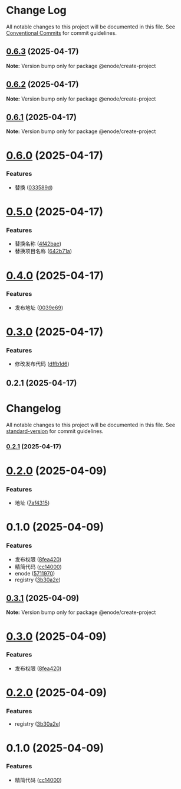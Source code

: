 # Change Log

All notable changes to this project will be documented in this file.
See [Conventional Commits](https://conventionalcommits.org) for commit guidelines.

## [0.6.3](https://github.com/Yicoding/create-project/compare/@enode/create-project@0.6.2...@enode/create-project@0.6.3) (2025-04-17)

**Note:** Version bump only for package @enode/create-project

## [0.6.2](https://github.com/Yicoding/create-project/compare/@enode/create-project@0.6.1...@enode/create-project@0.6.2) (2025-04-17)

**Note:** Version bump only for package @enode/create-project

## [0.6.1](https://github.com/Yicoding/create-project/compare/@enode/create-project@0.6.0...@enode/create-project@0.6.1) (2025-04-17)

**Note:** Version bump only for package @enode/create-project

# [0.6.0](https://github.com/Yicoding/create-project/compare/@enode/create-project@0.5.0...@enode/create-project@0.6.0) (2025-04-17)

### Features

- 替换 ([033589d](https://github.com/Yicoding/create-project/commit/033589d54d84f74d4e0946f54493418d95495d10))

# [0.5.0](https://github.com/Yicoding/create-project/compare/@enode/create-project@0.4.0...@enode/create-project@0.5.0) (2025-04-17)

### Features

- 替换名称 ([4f42bae](https://github.com/Yicoding/create-project/commit/4f42bae0ae80ac3fff9ec19c8457d39d63afa25b))
- 替换项目名称 ([642b71a](https://github.com/Yicoding/create-project/commit/642b71a9900d867642940e0cc00b93c034991c22))

# [0.4.0](https://github.com/Yicoding/create-project/compare/@enode/create-project@0.3.0...@enode/create-project@0.4.0) (2025-04-17)

### Features

- 发布地址 ([0039e69](https://github.com/Yicoding/create-project/commit/0039e697e3ca35dbdd6b1edccab2ad21e4fe26d3))

# [0.3.0](https://github.com/Yicoding/create-project/compare/@enode/create-project@0.2.0...@enode/create-project@0.3.0) (2025-04-17)

### Features

- 修改发布代码 ([dffb1d6](https://github.com/Yicoding/create-project/commit/dffb1d631b99a52d0f334f195ff7962947d7b578))

## 0.2.1 (2025-04-17)

# Changelog

All notable changes to this project will be documented in this file. See [standard-version](https://github.com/conventional-changelog/standard-version) for commit guidelines.

### [0.2.1](https://github.com/Yicoding/create-project/compare/v0.11.1...v0.2.1) (2025-04-17)

# [0.2.0](https://github.com/Yicoding/create-project/compare/@enode/create-project@0.1.0...@enode/create-project@0.2.0) (2025-04-09)

### Features

- 地址 ([7af4315](https://github.com/Yicoding/create-project/commit/7af4315696942afd588adc01ba96e81e7ceb92ec))

# 0.1.0 (2025-04-09)

### Features

- 发布权限 ([8fea420](https://gitlab.xxx.com/react-library/cli/create-project/commit/8fea420d78b3ca29cd364d352e3a584e32f91f04))
- 精简代码 ([cc14000](https://gitlab.xxx.com/react-library/cli/create-project/commit/cc14000e1d125c8a0ea43fff592984f5e0abca9e))
- enode ([5711970](https://gitlab.xxx.com/react-library/cli/create-project/commit/571197099f46d0902c78aef48103d3776426e1ff))
- registry ([3b30a2e](https://gitlab.xxx.com/react-library/cli/create-project/commit/3b30a2ec43bb367f623c3fe703a67fec2c9d319a))

## [0.3.1](https://gitlab.xxx.com/react-library/cli/create-project/compare/@enode/create-project@0.3.0...@enode/create-project@0.3.1) (2025-04-09)

**Note:** Version bump only for package @enode/create-project

# [0.3.0](https://gitlab.xxx.com/react-library/cli/create-project/compare/@enode/create-project@0.2.0...@enode/create-project@0.3.0) (2025-04-09)

### Features

- 发布权限 ([8fea420](https://gitlab.xxx.com/react-library/cli/create-project/commit/8fea420d78b3ca29cd364d352e3a584e32f91f04))

# [0.2.0](https://gitlab.xxx.com/react-library/cli/create-project/compare/@enode/create-project@0.1.0...@enode/create-project@0.2.0) (2025-04-09)

### Features

- registry ([3b30a2e](https://gitlab.xxx.com/react-library/cli/create-project/commit/3b30a2ec43bb367f623c3fe703a67fec2c9d319a))

# 0.1.0 (2025-04-09)

### Features

- 精简代码 ([cc14000](https://gitlab.xxx.com/react-library/cli/create-project/commit/cc14000e1d125c8a0ea43fff592984f5e0abca9e))
